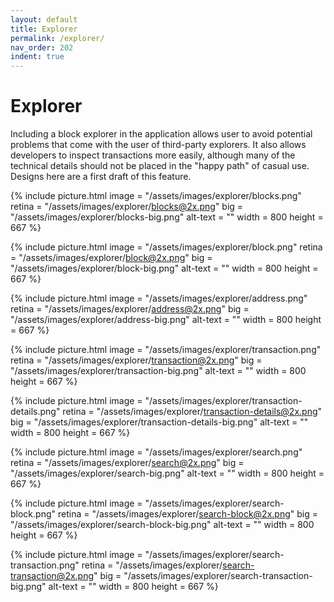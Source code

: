 ```yaml
---
layout: default
title: Explorer
permalink: /explorer/
nav_order: 202
indent: true
---
```


# Explorer

Including a block explorer in the application allows user to avoid potential problems that come with the user of third-party explorers. It also allows developers to inspect transactions more easily, although many of the technical details should not be placed in the "happy path" of casual use. Designs here are a first draft of this feature.

{% include picture.html
	image = "/assets/images/explorer/blocks.png"
	retina = "/assets/images/explorer/blocks@2x.png"
	big = "/assets/images/explorer/blocks-big.png"
	alt-text = ""
	width = 800
	height = 667
%}

{% include picture.html
	image = "/assets/images/explorer/block.png"
	retina = "/assets/images/explorer/block@2x.png"
	big = "/assets/images/explorer/block-big.png"
	alt-text = ""
	width = 800
	height = 667
%}

{% include picture.html
	image = "/assets/images/explorer/address.png"
	retina = "/assets/images/explorer/address@2x.png"
	big = "/assets/images/explorer/address-big.png"
	alt-text = ""
	width = 800
	height = 667
%}

{% include picture.html
	image = "/assets/images/explorer/transaction.png"
	retina = "/assets/images/explorer/transaction@2x.png"
	big = "/assets/images/explorer/transaction-big.png"
	alt-text = ""
	width = 800
	height = 667
%}

{% include picture.html
	image = "/assets/images/explorer/transaction-details.png"
	retina = "/assets/images/explorer/transaction-details@2x.png"
	big = "/assets/images/explorer/transaction-details-big.png"
	alt-text = ""
	width = 800
	height = 667
%}

{% include picture.html
	image = "/assets/images/explorer/search.png"
	retina = "/assets/images/explorer/search@2x.png"
	big = "/assets/images/explorer/search-big.png"
	alt-text = ""
	width = 800
	height = 667
%}

{% include picture.html
	image = "/assets/images/explorer/search-block.png"
	retina = "/assets/images/explorer/search-block@2x.png"
	big = "/assets/images/explorer/search-block-big.png"
	alt-text = ""
	width = 800
	height = 667
%}

{% include picture.html
	image = "/assets/images/explorer/search-transaction.png"
	retina = "/assets/images/explorer/search-transaction@2x.png"
	big = "/assets/images/explorer/search-transaction-big.png"
	alt-text = ""
	width = 800
	height = 667
%}
